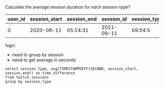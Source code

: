 Calculate the average session duration for each session type?

| user_id	| session_start	| session_end	| session_id	| session_type | 
|---|---|---|---|---|
| 0 | 2020-08-11 | 05:14:31	| 2021-09-11 | 09:54:5	| 539	| streamer | 

logic:
- need to group by session
- need to get average in seconds


```
select session_type, avg(TIMESTAMPDIFF(SECOND, session_start, session_end)) as time_difference
from twitch_sessions
group by session_type
```
